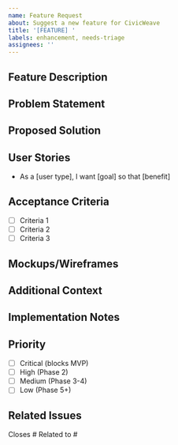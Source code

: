 ```yaml
---
name: Feature Request
about: Suggest a new feature for CivicWeave
title: '[FEATURE] '
labels: enhancement, needs-triage
assignees: ''
---
```


## Feature Description
<!-- A clear and concise description of what the feature is. -->

## Problem Statement
<!-- What problem does this feature solve? What pain point does it address? -->

## Proposed Solution
<!-- Describe the solution you'd like to see implemented. -->

## User Stories
<!-- List user stories that would be satisfied by this feature. -->
- As a [user type], I want [goal] so that [benefit]

## Acceptance Criteria
<!-- Define what "done" looks like for this feature. -->
- [ ] Criteria 1
- [ ] Criteria 2
- [ ] Criteria 3

## Mockups/Wireframes
<!-- If applicable, add mockups or wireframes. -->

## Additional Context
<!-- Add any other context, research, or considerations about this feature. -->

## Implementation Notes
<!-- Any technical considerations, dependencies, or implementation details. -->

## Priority
<!-- How important is this feature? -->
- [ ] Critical (blocks MVP)
- [ ] High (Phase 2)
- [ ] Medium (Phase 3-4)
- [ ] Low (Phase 5+)

## Related Issues
<!-- Link to any related issues. -->
Closes #
Related to #
